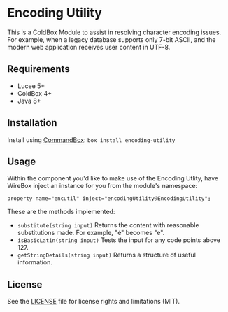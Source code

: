 # Encoding Utility

This is a ColdBox Module to assist in resolving character encoding issues. For example, when a legacy database supports only 7-bit ASCII, and the modern web application receives user content in UTF-8.

## Requirements
- Lucee 5+
- ColdBox 4+
- Java 8+

## Installation

Install using [CommandBox](https://www.ortussolutions.com/products/commandbox):
`box install encoding-utility`

## Usage

Within the component you'd like to make use of the Encoding Utlity, have WireBox inject an instance for you from the module's namespace:
```
property name="encutil" inject="encodingUtility@EncodingUtility";
```
These are the methods implemented:
- `substitute(string input)` Returns the content with reasonable substitutions made. For example, "é" becomes "e".
- `isBasicLatin(string input)` Tests the input for any code points above 127.
- `getStringDetails(string input)` Returns a structure of useful information.

## License

See the [LICENSE](LICENSE.txt) file for license rights and limitations (MIT).
